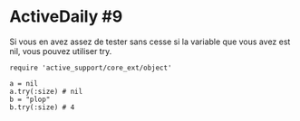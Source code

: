 # ActiveDaily #9

Si vous en avez assez de tester sans cesse si la variable que vous avez est nil, vous pouvez utiliser try.

    require 'active_support/core_ext/object'

    a = nil
    a.try(:size) # nil
    b = "plop"
    b.try(:size) # 4

